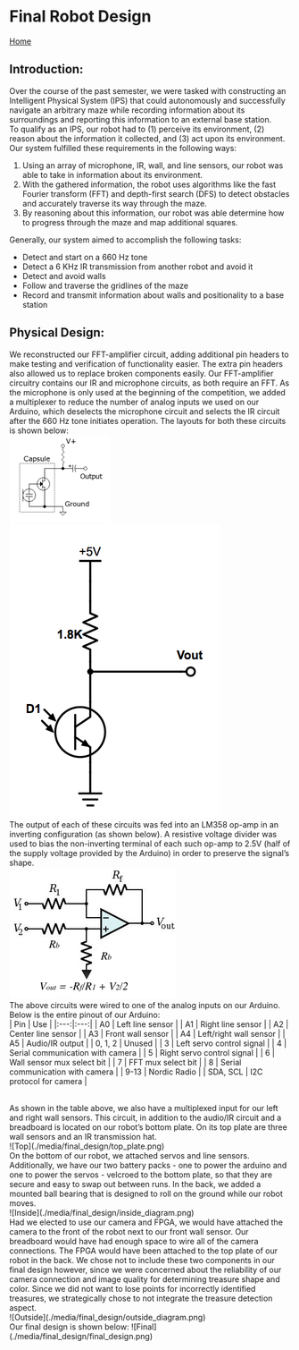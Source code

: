 # Final Robot Design

[Home](./index.md)

## Introduction:
Over the course of the past semester, we were tasked with constructing an Intelligent Physical System (IPS) that could autonomously and successfully navigate an arbitrary maze while recording information about its surroundings and reporting this information to an external base station.
<br>
To qualify as an IPS, our robot had to (1) perceive its environment, (2) reason about the information it collected, and (3) act upon its environment. Our system fulfilled these requirements in the following ways:
<br>
1. Using an array of microphone, IR, wall, and line sensors, our robot was able to take in information about its environment.
2. With the gathered information, the robot uses algorithms like the fast Fourier transform (FFT) and depth-first search (DFS) to detect obstacles and accurately traverse its way through the maze.
3. By reasoning about this information, our robot was able determine how to progress through the maze and map additional squares.

Generally, our system aimed to accomplish the following tasks:

* Detect and start on a 660 Hz tone
* Detect a 6 KHz IR transmission from another robot and avoid it
* Detect and avoid walls
* Follow and traverse the gridlines of the maze
* Record and transmit information about walls and positionality to a base station


## Physical Design:
We reconstructed our FFT-amplifier circuit, adding additional pin headers to make testing and verification of functionality easier. The extra pin headers also allowed us to replace broken components easily. Our FFT-amplifier circuitry contains our IR and microphone circuits, as both require an FFT. As the microphone is only used at the beginning of the competition, we added a multiplexer to reduce the number of analog inputs we used on our Arduino, which deselects the microphone circuit and selects the IR circuit after the 660 Hz tone initiates operation. The layouts for both these circuits is shown below:
<br>
![Mic Circuit](./media/final_design/mic.png) ![IR Circuit](./media/final_design/phototransistor_schem.png) 
<br>
The output of each of these circuits was fed into an LM358 op-amp in an inverting configuration (as shown below). A resistive voltage divider was used to bias the non-inverting terminal of each such op-amp to 2.5V (half of the supply voltage provided by the Arduino) in order to preserve the signal’s shape.
<br>
![Inverting Amp](./media/final_design/inverting_op_amp.png)
<br>
The above circuits were wired to one of the analog inputs on our Arduino. Below is the entire pinout of our Arduino:
<br>
| Pin | Use |
|:---:|:---:|
| A0 | Left line sensor |
| A1 | Right line sensor |
| A2 | Center line sensor |
| A3 | Front wall sensor |
| A4 | Left/right wall sensor |
| A5 | Audio/IR output |
| 0, 1, 2 | Unused |
| 3 | Left servo control signal |
| 4 | Serial communication with camera |
| 5 | Right servo control signal |
| 6 | Wall sensor mux select bit |
| 7 | FFT mux select bit |
| 8 | Serial communication with camera |
| 9-13 | Nordic Radio |
| SDA, SCL | I2C protocol for camera |

<br>
As shown in the table above, we also have a multiplexed input for our left and right wall sensors. This circuit, in addition to the audio/IR circuit and a breadboard is located on our robot’s bottom plate. On its top plate are three wall sensors and an IR transmission hat.
<br>
![Top](./media/final_design/top_plate.png)
<br>
On the bottom of our robot, we attached servos and line sensors. Additionally, we have our two battery packs - one to power the arduino and one to power the servos - velcroed to the bottom plate, so that they are secure and easy to swap out between runs. In the back, we added a mounted ball bearing that is designed to roll on the ground while our robot moves.
<br>
![Inside](./media/final_design/inside_diagram.png)
<br>
Had we elected to use our camera and FPGA, we would have attached the camera to the front of the robot next to our front wall sensor. Our breadboard would have had enough space to wire all of the camera connections. The FPGA would have been attached to the top plate of our robot in the back. We chose not to include these two components in our final design however, since we were concerned about the reliability of our camera connection and image quality for determining treasure shape and color. Since we did not want to lose points for incorrectly identified treasures, we strategically chose to not integrate the treasure detection aspect.
<br>
![Outside](./media/final_design/outside_diagram.png)
<br>
Our final design is shown below:
![Final](./media/final_design/final_design.png)

